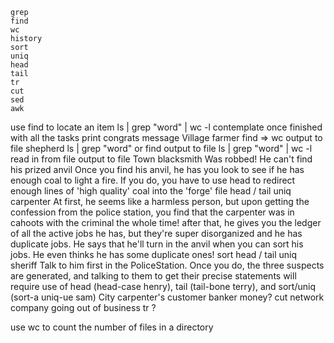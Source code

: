     grep
	find
	wc
	history
	sort
	uniq
	head
	tail
	tr
	cut
	sed
	awk
	
use find to locate an item
ls | grep "word" | wc -l
contemplate
	once finished with all the tasks print congrats message
Village
	farmer
		find => wc
		output to file
	shepherd
		ls | grep "word" or find
		output to file
		ls | grep "word" | wc -l
		read in from file output to file
Town
	blacksmith
		Was robbed! He can't find his prized anvil
		Once you find his anvil, he has you look to see if
		he has enough coal to light a fire. If you do, you have to 
		use head to redirect enough lines of 'high quality' coal into the 'forge' file
		head / tail
		uniq
	carpenter
		At first, he seems like a harmless person, but upon getting the confession from the 
		police station, you find that the carpenter was in cahoots with the criminal the 
		whole time! after that, he gives you the ledger of all the active jobs he has, 
		but they're super disorganized and he has duplicate jobs. He says that he'll turn in
		the anvil when you can sort his jobs. He even thinks he has some duplicate ones!
		sort
		head / tail
		uniq
	sheriff
		Talk to him first in the PoliceStation. Once you do, the three suspects are generated,
		and talking to them to get their precise statements will require use of head (head-case henry),
		tail (tail-bone terry), and sort/uniq (sort-a uniq-ue sam)
City
	carpenter's customer
	banker
		money?
		cut 
	network company
		going out of business
		tr ? 

use wc to count the number of files in a directory
